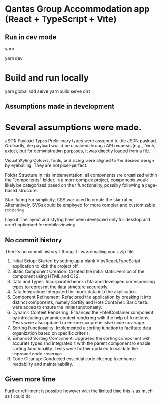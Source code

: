 # Qantas Group Accommodation app (React + TypeScript + Vite)

## Run in dev mode

yarn

yarn dev

# Build and run locally

yarn global add serve
yarn build
serve dist

## Assumptions made in development

# Several assumptions were made.

JSON Payload Types
Preliminary types were assigned to the JSON payload. Ordinarily, the payload would be obtained through API requests (e.g., fetch, axios), but for demonstration purposes, it was directly loaded from a file.

Visual Styling
Colours, fonts, and sizing were aligned to the desired design by eyeballing. They are not pixel-perfect.

Folder Structure
In this implementation, all components are organized within the "components" folder. In a more complex project, components would likely be categorized based on their functionality, possibly following a page-based structure.

Star Rating
For simplicity, CSS was used to create the star rating. Alternatively, SVGs could be employed for more complex and customizable rendering.

Layout
The layout and styling have been developed only for desktop and aren’t optimised for mobile viewing.

## No commit history

There's no commit history. I thought I was emailing you a zip file.

1. Initial Setup: Started by setting up a blank Vite/React/TypeScript application to kick the project off.
2. Static Component Creation: Created the initial static version of the component using HTML and CSS.
3. Data and Types: Incorporated mock data and developed corresponding types to represent the data structure accurately.
4. Data Integration: Integrated the mock data into the application.
5. Component Refinement: Refactored the application by breaking it into distinct components, namely SortBy and HotelContainer. Basic tests were added to ensure the initial functionality.
6. Dynamic Content Rendering: Enhanced the HotelContainer component by introducing dynamic content rendering with the help of functions. Tests were also updated to ensure comprehensive code coverage.
7. Sorting Functionality: Implemented a sorting function to facilitate data organization based on specific criteria.
8. Enhanced Sorting Component: Upgraded the sorting component with accurate types and integrated it with the parent component to enable sorting functionality. Tests were further updated to validate the improved code coverage.
9. Code Cleanup: Conducted essential code cleanup to enhance readability and maintainability.

## Given more time

Further refinment is possible however with the limited time this is as much as I could do.
